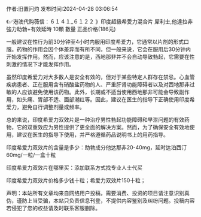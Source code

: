 <p>作者:旧置问灼 发布时间:2024-04-28 03:06:54</p>
<p>《✅港澳代购薇信：６１４１_６１２２ 》印度超級希愛力混合片 犀利士,他達拉非 強力助勃+有效延時 10顆 數量 正品价格(186元) </p>
									<p>一般建议在性行为前30分钟至4小时内服用印度希爱力，它通常以片剂的形式口服。药物的作用会因个体差异而有所不同，但一般来说，它会在服用后30分钟内开始发挥作用。然而，应该注意的是，西地那非并不会自动导致勃起，它需要在性刺激的情况下才能发挥作用。</p><p>虽然印度希爱力对大多数人是安全有效的，但对于某些特定人群存在禁忌。心血管疾病患者、正在服用含有硝酸盐药物的人、严重肝肾功能障碍者以及对西地那非过敏的人应该避免使用该药物。此外，长期或不适当使用西地那非可能会导致副作用，如头痛、胃部不适、面部潮红等。因此，建议在医生的指导下正确使用印度希爱力，避免自行调整剂量或频率。</p><p>总的来说，印度希爱力双效片是一种治疗男性勃起功能障碍和早泄问题的有效药物，它的双重效应为男性提供了更全面的解决方案。然而，为了确保安全有效地使用，建议在医生的指导下使用，并严格遵循药品说明书上的用药指导。</p><p></p><p>印度希爱力双效片的含量是多少：助勃成分他达那非20-40mg，延时达泊西汀60mg/一粒/一盒十粒</p><p></p><p>印度希爱力双效片在哪里买：添加联系方式找专业人士代买</p><p></p><p>印度希爱力双效片价格多少钱十粒；希爱力双效片150十粒；</p>				声明：本站所有文章均来自网络用户投稿，需要消费、投资的项目请注意识别真伪，谨防上当受骗，本站只负责信息刊登，不提供内容鉴别及纠纷问题。投稿内容若侵犯了您的权益请及时联系客服删除。				
